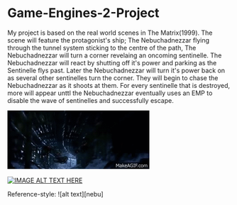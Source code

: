 # Game-Engines-2-Project
My project is based on the real world scenes in The Matrix(1999).
The scene will feature the protagonist's ship; The Nebuchadnezzar flying through the tunnel system sticking to the centre of the path, The Nebuchadnezzar will turn a corner revelaing an oncoming sentinelle. The Nebuchadnezzar will react by shutting off it's power and parking as the Sentinelle flys past. Later the Nebuchadnezzar will turn it's power back on as several other sentinelles turn the corner. They will begin to chase the Nebuchadnezzar as it shoots at them. For every sentinelle that is destroyed, more will appear unttl the Nebuchadnezzar eventually uses an EMP to disable the wave of sentinelles and successfully escape.

![](sent.gif)

[![IMAGE ALT TEXT HERE](http://img.youtube.com/vi/PNK2CrhADo0/0.jpg)](https://www.youtube.com/watch?v=PNK2CrhADo0)

Reference-style: 
![alt text][nebu]
